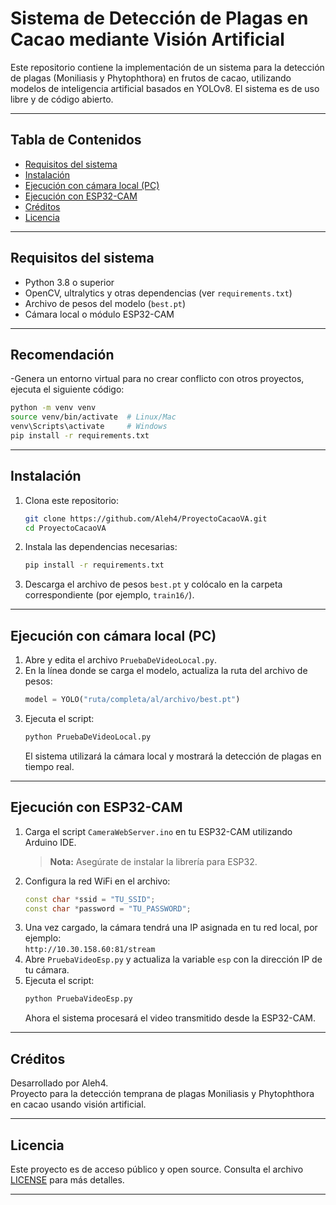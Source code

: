 # Sistema de Detección de Plagas en Cacao mediante Visión Artificial

Este repositorio contiene la implementación de un sistema para la detección de plagas (Moniliasis y Phytophthora) en frutos de cacao, utilizando modelos de inteligencia artificial basados en YOLOv8. El sistema es de uso libre y de código abierto.

---

## Tabla de Contenidos

- [Requisitos del sistema](#requisitos-del-sistema)
- [Instalación](#instalación)
- [Ejecución con cámara local (PC)](#ejecución-con-cámara-local-pc)
- [Ejecución con ESP32-CAM](#ejecución-con-esp32-cam)
- [Créditos](#créditos)
- [Licencia](#licencia)

---

## Requisitos del sistema

- Python 3.8 o superior
- OpenCV, ultralytics y otras dependencias (ver `requirements.txt`)
- Archivo de pesos del modelo (`best.pt`)
- Cámara local o módulo ESP32-CAM

---

## Recomendación

-Genera un entorno virtual para no crear conflicto con otros proyectos, ejecuta el siguiente código:
   ```bash
   python -m venv venv
   source venv/bin/activate  # Linux/Mac
   venv\Scripts\activate     # Windows
   pip install -r requirements.txt
   ```
    
---

## Instalación

1. Clona este repositorio:
   ```bash
   git clone https://github.com/Aleh4/ProyectoCacaoVA.git
   cd ProyectoCacaoVA
   ```
2. Instala las dependencias necesarias:
   ```bash
   pip install -r requirements.txt
   ```
3. Descarga el archivo de pesos `best.pt` y colócalo en la carpeta correspondiente (por ejemplo, `train16/`).

---

## Ejecución con cámara local (PC)

1. Abre y edita el archivo `PruebaDeVideoLocal.py`.
2. En la línea donde se carga el modelo, actualiza la ruta del archivo de pesos:
   ```python
   model = YOLO("ruta/completa/al/archivo/best.pt")
   ```
3. Ejecuta el script:
   ```bash
   python PruebaDeVideoLocal.py
   ```
   El sistema utilizará la cámara local y mostrará la detección de plagas en tiempo real.

---

## Ejecución con ESP32-CAM

1. Carga el script `CameraWebServer.ino` en tu ESP32-CAM utilizando Arduino IDE.  
   > **Nota:** Asegúrate de instalar la librería para ESP32.
2. Configura la red WiFi en el archivo:
   ```cpp
   const char *ssid = "TU_SSID";
   const char *password = "TU_PASSWORD";
   ```
3. Una vez cargado, la cámara tendrá una IP asignada en tu red local, por ejemplo:  
   `http://10.30.158.60:81/stream`
4. Abre `PruebaVideoEsp.py` y actualiza la variable `esp` con la dirección IP de tu cámara.
5. Ejecuta el script:
   ```bash
   python PruebaVideoEsp.py
   ```
   Ahora el sistema procesará el video transmitido desde la ESP32-CAM.

---

## Créditos

Desarrollado por Aleh4.  
Proyecto para la detección temprana de plagas Moniliasis y Phytophthora en cacao usando visión artificial.

---

## Licencia

Este proyecto es de acceso público y open source. Consulta el archivo [LICENSE](LICENSE) para más detalles.

---

```
